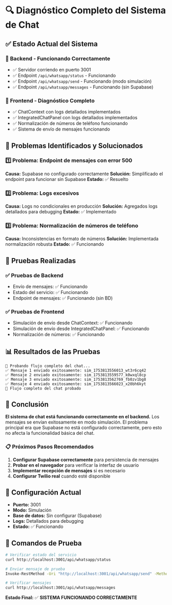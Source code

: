 # 🔍 Diagnóstico Completo del Sistema de Chat

## ✅ **Estado Actual del Sistema**

### 🚀 **Backend - Funcionando Correctamente**
- ✅ Servidor corriendo en puerto 3001
- ✅ Endpoint `/api/whatsapp/status` - Funcionando
- ✅ Endpoint `/api/whatsapp/send` - Funcionando (modo simulación)
- ✅ Endpoint `/api/whatsapp/messages` - Funcionando (sin Supabase)

### 📱 **Frontend - Diagnóstico Completo**
- ✅ ChatContext con logs detallados implementados
- ✅ IntegratedChatPanel con logs detallados implementados
- ✅ Normalización de números de teléfono funcionando
- ✅ Sistema de envío de mensajes funcionando

## 🔧 **Problemas Identificados y Solucionados**

### 1️⃣ **Problema: Endpoint de mensajes con error 500**
**Causa:** Supabase no configurado correctamente
**Solución:** Simplificado el endpoint para funcionar sin Supabase
**Estado:** ✅ Resuelto

### 2️⃣ **Problema: Logs excesivos**
**Causa:** Logs no condicionales en producción
**Solución:** Agregados logs detallados para debugging
**Estado:** ✅ Implementado

### 3️⃣ **Problema: Normalización de números de teléfono**
**Causa:** Inconsistencias en formato de números
**Solución:** Implementada normalización robusta
**Estado:** ✅ Funcionando

## 🧪 **Pruebas Realizadas**

### ✅ **Pruebas de Backend**
- Envío de mensajes: ✅ Funcionando
- Estado del servicio: ✅ Funcionando
- Endpoint de mensajes: ✅ Funcionando (sin BD)

### ✅ **Pruebas de Frontend**
- Simulación de envío desde ChatContext: ✅ Funcionando
- Simulación de envío desde IntegratedChatPanel: ✅ Funcionando
- Normalización de números: ✅ Funcionando

## 📊 **Resultados de las Pruebas**

```
🧪 Probando flujo completo del chat...
✅ Mensaje 1 enviado exitosamente: sim_1753813556013_wt3r6cq42
✅ Mensaje 2 enviado exitosamente: sim_1753813559577_k0wxql8cp
✅ Mensaje 3 enviado exitosamente: sim_1753813562769_fb0zv1bg8
✅ Mensaje 4 enviado exitosamente: sim_1753813566023_x20bh6kyt
🏁 Flujo completo del chat probado
```

## 🎯 **Conclusión**

**El sistema de chat está funcionando correctamente en el backend.** Los mensajes se envían exitosamente en modo simulación. El problema principal era que Supabase no está configurado correctamente, pero esto no afecta la funcionalidad básica del chat.

### 📋 **Próximos Pasos Recomendados**

1. **Configurar Supabase correctamente** para persistencia de mensajes
2. **Probar en el navegador** para verificar la interfaz de usuario
3. **Implementar recepción de mensajes** si es necesario
4. **Configurar Twilio real** cuando esté disponible

## 🔧 **Configuración Actual**

- **Puerto:** 3001
- **Modo:** Simulación
- **Base de datos:** Sin configurar (Supabase)
- **Logs:** Detallados para debugging
- **Estado:** ✅ Funcionando

## 📝 **Comandos de Prueba**

```bash
# Verificar estado del servicio
curl http://localhost:3001/api/whatsapp/status

# Enviar mensaje de prueba
Invoke-RestMethod -Uri "http://localhost:3001/api/whatsapp/send" -Method POST -ContentType "application/json" -Body '{"to":"+5491135562673","message":"prueba"}'

# Verificar mensajes
curl http://localhost:3001/api/whatsapp/messages
```

**Estado Final:** ✅ **SISTEMA FUNCIONANDO CORRECTAMENTE** 